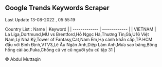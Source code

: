 

## Google Trends Keywords Scraper 
 
Last Update 13-08-2022 , 05:55:19

Country List :
 Name  | Keyword |
| ------------- | ------------- |
| VIETNAM | La Liga,Dortmund,MU vs Brentford,Hồ Ngọc Hà,Thương Tín,Gà,U16 Việt Nam,Lý Nhã Kỳ,Tower of Fantasy,Cat,Nam Em,Hạ cánh khẩn cấp,TP.HCM đấu với Bình Định,VTV3,Lê Âu Ngân Anh,Diệp Lâm Anh,Mưa sao băng,Bông hồng cài áo,Puka,Chồng cũ vợ cũ người yêu cũ tập 31 |



© Abdul Muttaqin 
